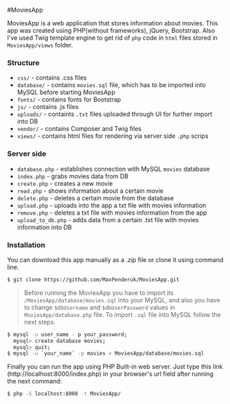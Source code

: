 #MoviesApp

MoviesApp is a web application that stores information about movies. This app was created using PHP(without frameworks), jQuery, Bootstrap. Also I've used Twig template engine to get rid of `php` code in `html` files stored in `MoviesApp/views` folder. 

### Structure
* `css/` - contains .css files
* `database/` - contains `movies.sql` file, which has to be imported into MySQL before starting MoviesApp
* `fonts/` - contains fonts for Bootstrap
* `js/` - contains .js files
* `uploads/` - containts `.txt` files uploaded through UI for further import into DB
* `vendor/` - contains Composer and Twig files
* `views/` - contains html files for rendering via server side `.php` scrips


### Server side
* `database.php` - establishes connection with MySQL `movies` database
* `index.php` - grabs movies data from DB
* `create.php` - creates a new movie
* `read.php` - shows information about a certain movie
* `delete.php` - deletes a certain movie from the database
* `upload.php` - uploads into the app a txt file with movies information
* `remove.php` - deletes a txt file with movies information from the app
* `upload_to_db.php` - adds data from a certain .txt file with movies information into DB 

### Installation
You can download this app manually as a .zip file or clone it using command line.
```sh
$ git clone https://github.com/MaxPenderuk/MoviesApp.git
```
> Before running the MoviesApp you have to import its `/MoviesApp/database/movies.sql` into your MySQL, and also you have to change `$dbUsername` and `$dbUserPassword` values in `MoviesApp/database.php` file. To import `.sql` file into MySQL follow the next steps. 

```sh
$ mysql -u user_name - p your_password;
  mysql> create database movies;
  mysql> quit; 
$ mysql -u `your_name` -p movies < MoviesApp/database/movies.sql
```

Finally you can run the app using PHP Built-in web server. Just type this link (http://localhost:8000/index.php) in your browser's url field after running the next command:
```sh 
$ php -S localhost:8000 -t MoviesApp/
```